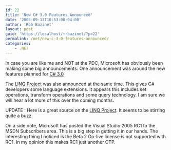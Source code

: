 ```yaml
---
id: 22
title: 'New C# 3.0 Features Announced'
date: '2005-09-13T10:53:00-04:00'
author: 'Rob Bazinet'
layout: post
guid: 'https://localhost/~rbazinet/?p=22'
permalink: /net/new-c-3-0-features-announced/
categories:
    - .NET
---
```


In case you are like me and NOT at the PDC, Microsoft has obviously been making some big announcements. One announcement was around the new features planned for [C# 3.0](https://msdn.microsoft.com/vcsharp/future/)

The [LINQ Project](https://msdn.microsoft.com/netframework/future/linq/) was also announced at the same time. This gives C# developers some language extensions. It appears this includes set operations, transform operations and some query technology. I am sure we will hear a lot more of this over the coming months.

UPDATE : Here is a great source on the [LINQ Project](https://objectsharp.com/blogs/barry/archive/2005/09/13/3395.aspx). It seems to be stirring quite a buzz.

On a side note, Microsoft has posted the Visual Studio 2005 RC1 to the MSDN Subscribers area. This is a big step in getting it in our hands. The interesting thing I noticed is the Beta 2 Go-live license is not supported with RC1. In my opinion this makes RC1 just another CTP.